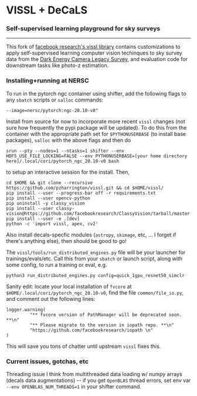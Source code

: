 # VISSL + DeCaLS
### Self-supervised learning playground for sky surveys
---

This fork of [facebook research's vissl library](https://vissl.readthedocs.io/en/v0.1.5/) contains customizations to apply self-supervised learning computer vision techinques to sky survey data from the [Dark Energy Camera Legacy Survey](https://www.legacysurvey.org/decamls/), and evaluation code for downstream tasks like photo-z estimation.


### Installing+running at NERSC
To run in the pytorch ngc container using shifter, add the following flags to any `sbatch` scripts or `salloc` commands:
```
--image=nersc/pytorch:ngc-20.10-v0"
```

Install from source for now to incorporate more recent `vissl` changes (not sure how frequently the pypi package will be updated). To do this from the container with the appropriate path set for `$PYTHONUSERBASE` (to install base packages), `salloc` with the above flags and then do
```
srun --pty --nodes=1 --ntasks=1 shifter --env HDF5_USE_FILE_LOCKING=FALSE --env PYTHONUSERBASE=[your home directory here]/.local/cori/pytorch_ngc_20.10-v0 bash
```
to setup an interactive session for the install. Then,
```
cd $HOME && git clone --recursive https://github.com/pzharrington/vissl.git && cd $HOME/vissl/
pip install --user --progress-bar off -r requirements.txt
pip install --user opencv-python
pip uninstall -y classy_vision
pip install --user classy-vision@https://github.com/facebookresearch/ClassyVision/tarball/master
pip install --user -e .[dev]
python -c 'import vissl, apex, cv2'
```
Also install decals-specfic modules (`astropy`, `skimage`, etc, ... I forget if there's anything else), then should be good to go! 

The `vissl/tools/run_distributed_engines.py` file will be your launcher for trainings/evals/etc. Call this from your `sbatch` or launch script, along with some config, to run a training or eval, e.g.
```
python3 run_distributed_engines.py config=quick_1gpu_resnet50_simclr
```

Sanity edit: locate your local installation of `fvcore` at `$HOME/.local/cori/pytorch_ngc_20.10-v0`, find the file `common/file_io.py`, and comment out the following lines: 
```
logger.warning(
         "** fvcore version of PathManager will be deprecated soon. **\n"
         "** Please migrate to the version in iopath repo. **\n"
         "https://github.com/facebookresearch/iopath \n"
)
```
This will save you tons of chatter until upstream `vissl` fixes this.

### Current issues, gotchas, etc
Threading issue I think from multithreaded data loading w/ numpy arrays (decals data augmentations) -- if you get `OpenBLAS` thread errors, set env var `--env OPENBLAS_NUM_THREADS=1` in your shifter command.

